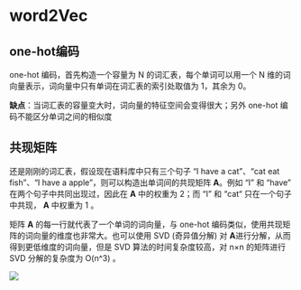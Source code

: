 # word2Vec

## one-hot编码

one-hot 编码，首先构造一个容量为 N 的词汇表，每个单词可以用一个 N 维的词向量表示，词向量中只有单词在词汇表的索引处取值为 1，其余为 0。

**缺点**：当词汇表的容量变大时，词向量的特征空间会变得很大；另外 one-hot 编码不能区分单词之间的相似度

## 共现矩阵

还是刚刚的词汇表，假设现在语料库中只有三个句子 “I have a cat”、“cat eat fish”、“I have a apple”，则可以构造出单词间的共现矩阵 **A**。例如 “I” 和 “have” 在两个句子中共同出现过，因此在 **A** 中的权重为 2；而 “I” 和 “cat“ 只在一个句子中共现， **A** 中权重为 1 。

矩阵 **A** 的每一行就代表了一个单词的词向量，与 one-hot 编码类似，使用共现矩阵的词向量的维度也非常大。也可以使用 SVD (奇异值分解) 对 **A**进行分解，从而得到更低维度的词向量，但是 SVD 算法的时间复杂度较高，对 n×n 的矩阵进行 SVD 分解的复杂度为 O(n^3) 。

![](https://cdn.jsdelivr.net/gh/zhangyufeng0123/ImageHosting/img/20231129145026.png)